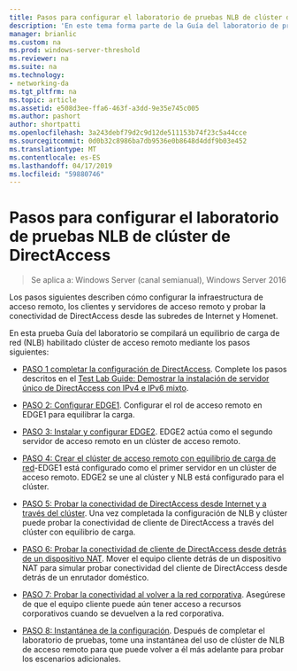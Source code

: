 ```yaml
---
title: Pasos para configurar el laboratorio de pruebas NLB de clúster de DirectAccess
description: 'En este tema forma parte de la Guía del laboratorio de pruebas: demostrar DirectAccess en un clúster con NLB de Windows para Windows Server 2016'
manager: brianlic
ms.custom: na
ms.prod: windows-server-threshold
ms.reviewer: na
ms.suite: na
ms.technology:
- networking-da
ms.tgt_pltfrm: na
ms.topic: article
ms.assetid: e508d3ee-ffa6-463f-a3dd-9e35e745c005
ms.author: pashort
author: shortpatti
ms.openlocfilehash: 3a243debf79d2c9d12de511153b74f23c5a44cce
ms.sourcegitcommit: 0d0b32c8986ba7db9536e0b8648d4ddf9b03e452
ms.translationtype: MT
ms.contentlocale: es-ES
ms.lasthandoff: 04/17/2019
ms.locfileid: "59880746"
---
```

# <a name="steps-for-configuring-the-directaccess-cluster-nlb-test-lab"></a>Pasos para configurar el laboratorio de pruebas NLB de clúster de DirectAccess

>Se aplica a: Windows Server (canal semianual), Windows Server 2016

Los pasos siguientes describen cómo configurar la infraestructura de acceso remoto, los clientes y servidores de acceso remoto y probar la conectividad de DirectAccess desde las subredes de Internet y Homenet.  
  
En esta prueba Guía del laboratorio se compilará un equilibrio de carga de red (NLB) habilitado clúster de acceso remoto mediante los pasos siguientes:  
  
-   [PASO 1 completar la configuración de DirectAccess](STEP-1-Complete-the-DirectAccess-Configuration.md). Complete los pasos descritos en el [Test Lab Guide: Demostrar la instalación de servidor único de DirectAccess con IPv4 e IPv6 mixto](https://go.microsoft.com/fwlink/p/?LinkId=237004).  
  
-   [PASO 2: Configurar EDGE1](STEP-2-Configure-EDGE1.md). Configurar el rol de acceso remoto en EDGE1 para equilibrar la carga.  
  
-   [PASO 3: Instalar y configurar EDGE2](STEP-3-Install-and-Configure-EDGE2.md). EDGE2 actúa como el segundo servidor de acceso remoto en un clúster de acceso remoto.  
  
-   [PASO 4: Crear el clúster de acceso remoto con equilibrio de carga de red](STEP-4-Create-the-Network-Load-Balanced-Remote-Access-Cluster.md)-EDGE1 está configurado como el primer servidor en un clúster de acceso remoto. EDGE2 se une al clúster y NLB está configurado para el clúster.  
  
-   [PASO 5: Probar la conectividad de DirectAccess desde Internet y a través del clúster](STEP-5-Test-DirectAccess-Connectivity-from-the-Internet-and-Through-the-Cluster.md). Una vez completada la configuración de NLB y clúster puede probar la conectividad de cliente de DirectAccess a través del clúster con equilibrio de carga.  
  
-   [PASO 6: Probar la conectividad de cliente de DirectAccess desde detrás de un dispositivo NAT](STEP-6-Test-DirectAccess-Client-Connectivity-from-Behind-a-NAT-Device.md). Mover el equipo cliente detrás de un dispositivo NAT para simular probar conectividad del cliente de DirectAccess desde detrás de un enrutador doméstico.  
  
-   [PASO 7: Probar la conectividad al volver a la red corporativa](STEP-7-Test-Connectivity-When-Returning-to-the-Corpnet.md). Asegúrese de que el equipo cliente puede aún tener acceso a recursos corporativos cuando se devuelven a la red corporativa.  
  
-   [PASO 8: Instantánea de la configuración](da-cluster-nlb-s8-snapshot.md). Después de completar el laboratorio de pruebas, tome una instantánea del uso de clúster de NLB de acceso remoto para que puede volver a él más adelante para probar los escenarios adicionales.  
  


